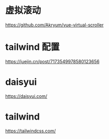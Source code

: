 # 虚拟滚动

https://github.com/Akryum/vue-virtual-scroller

# tailwind 配置

https://juejin.cn/post/7173549978580123656

# daisyui
https://daisyui.com/

# tailwind

https://tailwindcss.com/